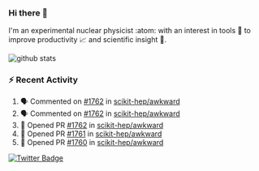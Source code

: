 ### Hi there 👋 

I'm an experimental nuclear physicist :atom: with an interest in tools :wrench: to improve productivity :chart_with_upwards_trend: and scientific insight :telescope:.

![github stats](https://github-readme-stats.vercel.app/api?username=agoose77&show_icons=true&hide_rank=true&hide_title=true&bg_color=30,e76445,904e95&text_color=efe3ec&icon_color=efe3ec)
<!--
**agoose77/agoose77** is a ✨ _special_ ✨ repository because its `README.md` (this file) appears on your GitHub profile.

Here are some ideas to get you started:

- 🔭 I’m currently working on ...
- 🌱 I’m currently learning ...
- 👯 I’m looking to collaborate on ...
- 🤔 I’m looking for help with ...
- 💬 Ask me about ...
- 📫 How to reach me: ...
- 😄 Pronouns: ...
- ⚡ Fun fact: ...
-->

### :zap: Recent Activity
<!--START_SECTION:activity-->
1. 🗣 Commented on [#1762](https://github.com/scikit-hep/awkward/issues/1762) in [scikit-hep/awkward](https://github.com/scikit-hep/awkward)
2. 🗣 Commented on [#1762](https://github.com/scikit-hep/awkward/issues/1762) in [scikit-hep/awkward](https://github.com/scikit-hep/awkward)
3. 💪 Opened PR [#1762](https://github.com/scikit-hep/awkward/pull/1762) in [scikit-hep/awkward](https://github.com/scikit-hep/awkward)
4. 💪 Opened PR [#1761](https://github.com/scikit-hep/awkward/pull/1761) in [scikit-hep/awkward](https://github.com/scikit-hep/awkward)
5. 💪 Opened PR [#1760](https://github.com/scikit-hep/awkward/pull/1760) in [scikit-hep/awkward](https://github.com/scikit-hep/awkward)
<!--END_SECTION:activity-->


[![Twitter Badge](https://img.shields.io/twitter/follow/agoose77?style=flat-square&logo=Twitter&logoColor=white&color=cornflowerblue)](https://twitter.com/agoose77)
